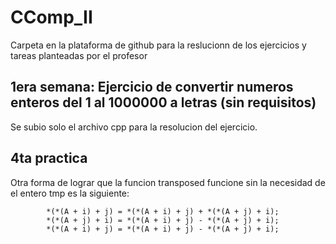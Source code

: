 # CComp_II
Carpeta en la plataforma de github para la reslucionn de los ejercicios y tareas planteadas por el profesor
## 1era semana: Ejercicio de convertir numeros enteros del 1 al 1000000 a letras (sin requisitos)

Se subio solo el archivo cpp para la resolucion del ejercicio.

## 4ta practica 
Otra forma de lograr que la funcion transposed funcione sin la necesidad de el entero tmp es la siguiente:

            *(*(A + i) + j) = *(*(A + i) + j) + *(*(A + j) + i);
            *(*(A + j) + i) = *(*(A + i) + j) - *(*(A + j) + i);
            *(*(A + i) + j) = *(*(A + i) + j) - *(*(A + j) + i);
  
